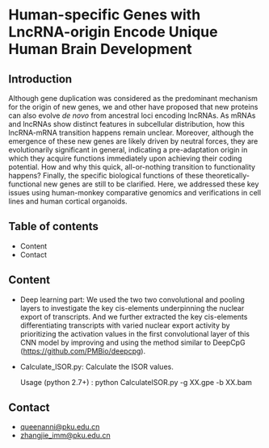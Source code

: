 # **Human-specific Genes with LncRNA-origin Encode Unique Human Brain Development**

## Introduction

Although gene duplication was considered as the predominant mechanism for the origin of new genes, we and other have proposed that new proteins can also evolve *de novo* from ancestral loci encoding lncRNAs. As mRNAs and lncRNAs show distinct features in subcellular distribution, how this lncRNA-mRNA transition happens remain unclear. Moreover, although the emergence of these new genes are likely driven by neutral forces, they are evolutionarily significant in general, indicating a pre-adaptation origin in which they acquire functions immediately upon achieving their coding potential. How and why this quick, all-or-nothing transition to functionality happens? Finally, the specific biological functions of these theoretically-functional new genes are still to be clarified. Here, we addressed these key issues using human-monkey comparative genomics and verifications in cell lines and human cortical organoids.


## Table of contents

- Content
- Contact

## Content

- Deep learning part: We used the two two convolutional and pooling layers to investigate the key cis-elements underpinning the nuclear export of transcripts. And we further extracted the key cis-elements differentiating transcripts with varied nuclear export activity by prioritizing the activation values in the first convolutional layer of this CNN model by improving and using the method similar to DeepCpG (https://github.com/PMBio/deepcpg).

- Calculate_ISOR.py: Calculate the ISOR values.

  Usage (python 2.7+) : python CalculateISOR.py -g XX.gpe -b XX.bam 

## Contact

- queenanni@pku.edu.cn 
- zhangjie_imm@pku.edu.cn

